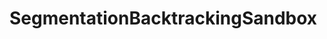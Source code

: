 # SegmentationBacktrackingSandbox



      
        

            
        

          
    


    
